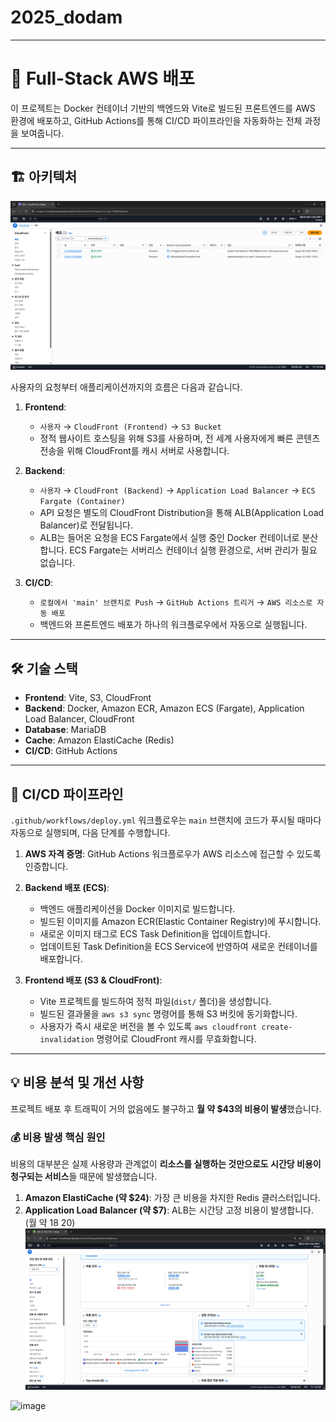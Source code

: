 # 2025_dodam


***

# 🚀 Full-Stack AWS 배포

이 프로젝트는 Docker 컨테이너 기반의 백엔드와 Vite로 빌드된 프론트엔드를 AWS 환경에 배포하고, GitHub Actions를 통해 CI/CD 파이프라인을 자동화하는 전체 과정을 보여줍니다.

---

## 🏗️ 아키텍처

![alt text](image-1.png)

사용자의 요청부터 애플리케이션까지의 흐름은 다음과 같습니다.

1.  **Frontend**:
    * `사용자` → `CloudFront (Frontend)` → `S3 Bucket`
    * 정적 웹사이트 호스팅을 위해 S3를 사용하며, 전 세계 사용자에게 빠른 콘텐츠 전송을 위해 CloudFront를 캐시 서버로 사용합니다.

2.  **Backend**:
    * `사용자` → `CloudFront (Backend)` → `Application Load Balancer` → `ECS Fargate (Container)`
    * API 요청은 별도의 CloudFront Distribution을 통해 ALB(Application Load Balancer)로 전달됩니다.
    * ALB는 들어온 요청을 ECS Fargate에서 실행 중인 Docker 컨테이너로 분산합니다. ECS Fargate는 서버리스 컨테이너 실행 환경으로, 서버 관리가 필요 없습니다.

3.  **CI/CD**:
    * `로컬에서 'main' 브랜치로 Push` → `GitHub Actions 트리거` → `AWS 리소스로 자동 배포`
    * 백엔드와 프론트엔드 배포가 하나의 워크플로우에서 자동으로 실행됩니다.

---

## 🛠️ 기술 스택

* **Frontend**: Vite, S3, CloudFront
* **Backend**: Docker, Amazon ECR, Amazon ECS (Fargate), Application Load Balancer, CloudFront
* **Database**: MariaDB
* **Cache**: Amazon ElastiCache (Redis)
* **CI/CD**: GitHub Actions

---

## 🔄 CI/CD 파이프라인

`.github/workflows/deploy.yml` 워크플로우는 `main` 브랜치에 코드가 푸시될 때마다 자동으로 실행되며, 다음 단계를 수행합니다.

1.  **AWS 자격 증명**: GitHub Actions 워크플로우가 AWS 리소스에 접근할 수 있도록 인증합니다.

2.  **Backend 배포 (ECS)**:
    * 백엔드 애플리케이션을 Docker 이미지로 빌드합니다.
    * 빌드된 이미지를 Amazon ECR(Elastic Container Registry)에 푸시합니다.
    * 새로운 이미지 태그로 ECS Task Definition을 업데이트합니다.
    * 업데이트된 Task Definition을 ECS Service에 반영하여 새로운 컨테이너를 배포합니다.

3.  **Frontend 배포 (S3 & CloudFront)**:
    * Vite 프로젝트를 빌드하여 정적 파일(`dist/` 폴더)을 생성합니다.
    * 빌드된 결과물을 `aws s3 sync` 명령어를 통해 S3 버킷에 동기화합니다.
    * 사용자가 즉시 새로운 버전을 볼 수 있도록 `aws cloudfront create-invalidation` 명령어로 CloudFront 캐시를 무효화합니다.

---

## 💡 비용 분석 및 개선 사항

프로젝트 배포 후 트래픽이 거의 없음에도 불구하고 **월 약 $43의 비용이 발생**했습니다.

### 💰 비용 발생 핵심 원인

비용의 대부분은 실제 사용량과 관계없이 **리소스를 실행하는 것만으로도 시간당 비용이 청구되는 서비스**들 때문에 발생했습니다.

1.  **Amazon ElastiCache (약 $24)**: 가장 큰 비용을 차지한 Redis 클러스터입니다. 
2.  **Application Load Balancer (약 $7)**: ALB는 시간당 고정 비용이 발생합니다. (월 약 $18~$20)
![alt text](image.png)

<img width="1920" height="1032" alt="image" src="https://github.com/user-attachments/assets/e2659448-d955-495c-a78a-d3f1c1a75455" />
